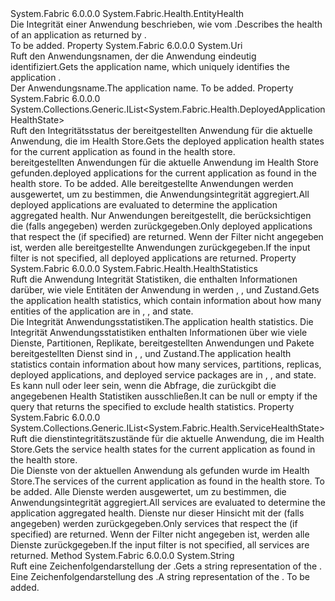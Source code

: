 <Type Name="ApplicationHealth" FullName="System.Fabric.Health.ApplicationHealth">
  <TypeSignature Language="C#" Value="public sealed class ApplicationHealth : System.Fabric.Health.EntityHealth" />
  <TypeSignature Language="ILAsm" Value=".class public auto ansi sealed beforefieldinit ApplicationHealth extends System.Fabric.Health.EntityHealth" />
  <TypeSignature Language="DocId" Value="T:System.Fabric.Health.ApplicationHealth" />
  <TypeSignature Language="VB.NET" Value="Public NotInheritable Class ApplicationHealth&#xA;Inherits EntityHealth" />
  <TypeSignature Language="F#" Value="type ApplicationHealth = class&#xA;    inherit EntityHealth" />
  <AssemblyInfo>
    <AssemblyName>System.Fabric</AssemblyName>
    <AssemblyVersion>6.0.0.0</AssemblyVersion>
  </AssemblyInfo>
  <Base>
    <BaseTypeName>System.Fabric.Health.EntityHealth</BaseTypeName>
  </Base>
  <Interfaces />
  <Docs>
    <summary>
      <para><span data-ttu-id="3a4e1-101">Die Integrität einer Anwendung beschrieben, wie vom <see cref="M:System.Fabric.FabricClient.HealthClient.GetApplicationHealthAsync(System.Fabric.Description.ApplicationHealthQueryDescription)" />.</span><span class="sxs-lookup"><span data-stu-id="3a4e1-101">Describes the health of an application as returned by <see cref="M:System.Fabric.FabricClient.HealthClient.GetApplicationHealthAsync(System.Fabric.Description.ApplicationHealthQueryDescription)" />.</span></span></para>
    </summary>
    <remarks>To be added.</remarks>
  </Docs>
  <Members>
    <Member MemberName="ApplicationName">
      <MemberSignature Language="C#" Value="public Uri ApplicationName { get; }" />
      <MemberSignature Language="ILAsm" Value=".property instance class System.Uri ApplicationName" />
      <MemberSignature Language="DocId" Value="P:System.Fabric.Health.ApplicationHealth.ApplicationName" />
      <MemberSignature Language="VB.NET" Value="Public ReadOnly Property ApplicationName As Uri" />
      <MemberSignature Language="F#" Value="member this.ApplicationName : Uri" Usage="System.Fabric.Health.ApplicationHealth.ApplicationName" />
      <MemberType>Property</MemberType>
      <AssemblyInfo>
        <AssemblyName>System.Fabric</AssemblyName>
        <AssemblyVersion>6.0.0.0</AssemblyVersion>
      </AssemblyInfo>
      <ReturnValue>
        <ReturnType>System.Uri</ReturnType>
      </ReturnValue>
      <Docs>
        <summary>
          <para><span data-ttu-id="3a4e1-102">Ruft den Anwendungsnamen, der die Anwendung eindeutig identifiziert.</span><span class="sxs-lookup"><span data-stu-id="3a4e1-102">Gets the application name, which uniquely identifies the application .</span></span> </para>
        </summary>
        <value>
          <para><span data-ttu-id="3a4e1-103">Der Anwendungsname.</span><span class="sxs-lookup"><span data-stu-id="3a4e1-103">The application name.</span></span></para>
        </value>
        <remarks>To be added.</remarks>
      </Docs>
    </Member>
    <Member MemberName="DeployedApplicationHealthStates">
      <MemberSignature Language="C#" Value="public System.Collections.Generic.IList&lt;System.Fabric.Health.DeployedApplicationHealthState&gt; DeployedApplicationHealthStates { get; }" />
      <MemberSignature Language="ILAsm" Value=".property instance class System.Collections.Generic.IList`1&lt;class System.Fabric.Health.DeployedApplicationHealthState&gt; DeployedApplicationHealthStates" />
      <MemberSignature Language="DocId" Value="P:System.Fabric.Health.ApplicationHealth.DeployedApplicationHealthStates" />
      <MemberSignature Language="VB.NET" Value="Public ReadOnly Property DeployedApplicationHealthStates As IList(Of DeployedApplicationHealthState)" />
      <MemberSignature Language="F#" Value="member this.DeployedApplicationHealthStates : System.Collections.Generic.IList&lt;System.Fabric.Health.DeployedApplicationHealthState&gt;" Usage="System.Fabric.Health.ApplicationHealth.DeployedApplicationHealthStates" />
      <MemberType>Property</MemberType>
      <AssemblyInfo>
        <AssemblyName>System.Fabric</AssemblyName>
        <AssemblyVersion>6.0.0.0</AssemblyVersion>
      </AssemblyInfo>
      <ReturnValue>
        <ReturnType>System.Collections.Generic.IList&lt;System.Fabric.Health.DeployedApplicationHealthState&gt;</ReturnType>
      </ReturnValue>
      <Docs>
        <summary>
          <para><span data-ttu-id="3a4e1-104">Ruft den Integritätsstatus der bereitgestellten Anwendung für die aktuelle Anwendung, die im Health Store.</span><span class="sxs-lookup"><span data-stu-id="3a4e1-104">Gets the deployed application health states for the current application as found in the health store.</span></span></para>
        </summary>
        <value>
          <para><span data-ttu-id="3a4e1-105">bereitgestellten Anwendungen für die aktuelle Anwendung im Health Store gefunden.</span><span class="sxs-lookup"><span data-stu-id="3a4e1-105">deployed applications for the current application as found in the health store.</span></span></para>
        </value>
        <remarks>To be added.</remarks>
        <para><span data-ttu-id="3a4e1-106">Alle bereitgestellte Anwendungen werden ausgewertet, um zu bestimmen, die Anwendungsintegrität aggregiert.</span><span class="sxs-lookup"><span data-stu-id="3a4e1-106">All deployed applications are evaluated to determine the application aggregated health.</span></span></para>
        <para><span data-ttu-id="3a4e1-107">Nur Anwendungen bereitgestellt, die berücksichtigen die <see cref="P:System.Fabric.Description.ApplicationHealthQueryDescription.DeployedApplicationsFilter" /> (falls angegeben) werden zurückgegeben.</span><span class="sxs-lookup"><span data-stu-id="3a4e1-107">Only deployed applications that respect the <see cref="P:System.Fabric.Description.ApplicationHealthQueryDescription.DeployedApplicationsFilter" /> (if specified) are returned.</span></span> <span data-ttu-id="3a4e1-108">Wenn der Filter nicht angegeben ist, werden alle bereitgestellte Anwendungen zurückgegeben.</span><span class="sxs-lookup"><span data-stu-id="3a4e1-108">If the input filter is not specified, all deployed applications are returned.</span></span></para>
      </Docs>
    </Member>
    <Member MemberName="HealthStatistics">
      <MemberSignature Language="C#" Value="public System.Fabric.Health.HealthStatistics HealthStatistics { get; }" />
      <MemberSignature Language="ILAsm" Value=".property instance class System.Fabric.Health.HealthStatistics HealthStatistics" />
      <MemberSignature Language="DocId" Value="P:System.Fabric.Health.ApplicationHealth.HealthStatistics" />
      <MemberSignature Language="VB.NET" Value="Public ReadOnly Property HealthStatistics As HealthStatistics" />
      <MemberSignature Language="F#" Value="member this.HealthStatistics : System.Fabric.Health.HealthStatistics" Usage="System.Fabric.Health.ApplicationHealth.HealthStatistics" />
      <MemberType>Property</MemberType>
      <AssemblyInfo>
        <AssemblyName>System.Fabric</AssemblyName>
        <AssemblyVersion>6.0.0.0</AssemblyVersion>
      </AssemblyInfo>
      <ReturnValue>
        <ReturnType>System.Fabric.Health.HealthStatistics</ReturnType>
      </ReturnValue>
      <Docs>
        <summary>
            <span data-ttu-id="3a4e1-109">Ruft die Anwendung Integrität Statistiken, die enthalten Informationen darüber, wie viele Entitäten der Anwendung in werden <see cref="F:System.Fabric.Health.HealthState.Ok" />, <see cref="F:System.Fabric.Health.HealthState.Warning" />, und <see cref="F:System.Fabric.Health.HealthState.Error" /> Zustand.</span><span class="sxs-lookup"><span data-stu-id="3a4e1-109">Gets the application health statistics, which contain information about how many entities of the application are in <see cref="F:System.Fabric.Health.HealthState.Ok" />, <see cref="F:System.Fabric.Health.HealthState.Warning" />, and <see cref="F:System.Fabric.Health.HealthState.Error" /> state.</span></span>
            </summary>
        <value><span data-ttu-id="3a4e1-110">Die Integrität Anwendungsstatistiken.</span><span class="sxs-lookup"><span data-stu-id="3a4e1-110">The application health statistics.</span></span></value>
        <remarks>
          <para>
            <span data-ttu-id="3a4e1-111">Die Integrität Anwendungsstatistiken enthalten Informationen über wie viele Dienste, Partitionen, Replikate, bereitgestellten Anwendungen und Pakete bereitgestellten Dienst sind in <see cref="F:System.Fabric.Health.HealthState.Ok" />, <see cref="F:System.Fabric.Health.HealthState.Warning" />, und <see cref="F:System.Fabric.Health.HealthState.Error" /> Zustand.</span><span class="sxs-lookup"><span data-stu-id="3a4e1-111">The application health statistics contain information about how many services, partitions, replicas, deployed applications, and deployed service packages are in <see cref="F:System.Fabric.Health.HealthState.Ok" />, <see cref="F:System.Fabric.Health.HealthState.Warning" />, and <see cref="F:System.Fabric.Health.HealthState.Error" /> state.</span></span>
            <span data-ttu-id="3a4e1-112">Es kann null oder leer sein, wenn die Abfrage, die zurückgibt die <see cref="T:System.Fabric.Health.ApplicationHealth" /> angegebenen <see cref="T:System.Fabric.Health.ApplicationHealthStatisticsFilter" /> Health Statistiken ausschließen.</span><span class="sxs-lookup"><span data-stu-id="3a4e1-112">It can be null or empty if the query that returns the <see cref="T:System.Fabric.Health.ApplicationHealth" /> specified <see cref="T:System.Fabric.Health.ApplicationHealthStatisticsFilter" /> to exclude health statistics.</span></span>
            </para>
        </remarks>
      </Docs>
    </Member>
    <Member MemberName="ServiceHealthStates">
      <MemberSignature Language="C#" Value="public System.Collections.Generic.IList&lt;System.Fabric.Health.ServiceHealthState&gt; ServiceHealthStates { get; }" />
      <MemberSignature Language="ILAsm" Value=".property instance class System.Collections.Generic.IList`1&lt;class System.Fabric.Health.ServiceHealthState&gt; ServiceHealthStates" />
      <MemberSignature Language="DocId" Value="P:System.Fabric.Health.ApplicationHealth.ServiceHealthStates" />
      <MemberSignature Language="VB.NET" Value="Public ReadOnly Property ServiceHealthStates As IList(Of ServiceHealthState)" />
      <MemberSignature Language="F#" Value="member this.ServiceHealthStates : System.Collections.Generic.IList&lt;System.Fabric.Health.ServiceHealthState&gt;" Usage="System.Fabric.Health.ApplicationHealth.ServiceHealthStates" />
      <MemberType>Property</MemberType>
      <AssemblyInfo>
        <AssemblyName>System.Fabric</AssemblyName>
        <AssemblyVersion>6.0.0.0</AssemblyVersion>
      </AssemblyInfo>
      <ReturnValue>
        <ReturnType>System.Collections.Generic.IList&lt;System.Fabric.Health.ServiceHealthState&gt;</ReturnType>
      </ReturnValue>
      <Docs>
        <summary>
          <para><span data-ttu-id="3a4e1-113">Ruft die dienstintegritätszustände für die aktuelle Anwendung, die im Health Store.</span><span class="sxs-lookup"><span data-stu-id="3a4e1-113">Gets the service health states for the current application as found in the health store.</span></span></para>
        </summary>
        <value>
          <para><span data-ttu-id="3a4e1-114">Die Dienste von der aktuellen Anwendung als gefunden wurde im Health Store.</span><span class="sxs-lookup"><span data-stu-id="3a4e1-114">The services of the current application as found in the health store.</span></span></para>
        </value>
        <remarks>To be added.</remarks>
        <para><span data-ttu-id="3a4e1-115">Alle Dienste werden ausgewertet, um zu bestimmen, die Anwendungsintegrität aggregiert.</span><span class="sxs-lookup"><span data-stu-id="3a4e1-115">All services are evaluated to determine the application aggregated health.</span></span></para>
        <para><span data-ttu-id="3a4e1-116">Dienste nur dieser Hinsicht mit der <see cref="P:System.Fabric.Description.ApplicationHealthQueryDescription.ServicesFilter" /> (falls angegeben) werden zurückgegeben.</span><span class="sxs-lookup"><span data-stu-id="3a4e1-116">Only services that respect the <see cref="P:System.Fabric.Description.ApplicationHealthQueryDescription.ServicesFilter" /> (if specified) are returned.</span></span> <span data-ttu-id="3a4e1-117">Wenn der Filter nicht angegeben ist, werden alle Dienste zurückgegeben.</span><span class="sxs-lookup"><span data-stu-id="3a4e1-117">If the input filter is not specified, all services are returned.</span></span></para>
      </Docs>
    </Member>
    <Member MemberName="ToString">
      <MemberSignature Language="C#" Value="public override string ToString ();" />
      <MemberSignature Language="ILAsm" Value=".method public hidebysig virtual instance string ToString() cil managed" />
      <MemberSignature Language="DocId" Value="M:System.Fabric.Health.ApplicationHealth.ToString" />
      <MemberSignature Language="VB.NET" Value="Public Overrides Function ToString () As String" />
      <MemberSignature Language="F#" Value="override this.ToString : unit -&gt; string" Usage="applicationHealth.ToString " />
      <MemberType>Method</MemberType>
      <AssemblyInfo>
        <AssemblyName>System.Fabric</AssemblyName>
        <AssemblyVersion>6.0.0.0</AssemblyVersion>
      </AssemblyInfo>
      <ReturnValue>
        <ReturnType>System.String</ReturnType>
      </ReturnValue>
      <Parameters />
      <Docs>
        <summary>
            <span data-ttu-id="3a4e1-118">Ruft eine Zeichenfolgendarstellung der <see cref="T:System.Fabric.Health.ApplicationHealth" />.</span><span class="sxs-lookup"><span data-stu-id="3a4e1-118">Gets a string representation of the <see cref="T:System.Fabric.Health.ApplicationHealth" />.</span></span>
            </summary>
        <returns><span data-ttu-id="3a4e1-119">Eine Zeichenfolgendarstellung des <see cref="T:System.Fabric.Health.ApplicationHealth" />.</span><span class="sxs-lookup"><span data-stu-id="3a4e1-119">A string representation of the <see cref="T:System.Fabric.Health.ApplicationHealth" />.</span></span></returns>
        <remarks>To be added.</remarks>
      </Docs>
    </Member>
  </Members>
</Type>